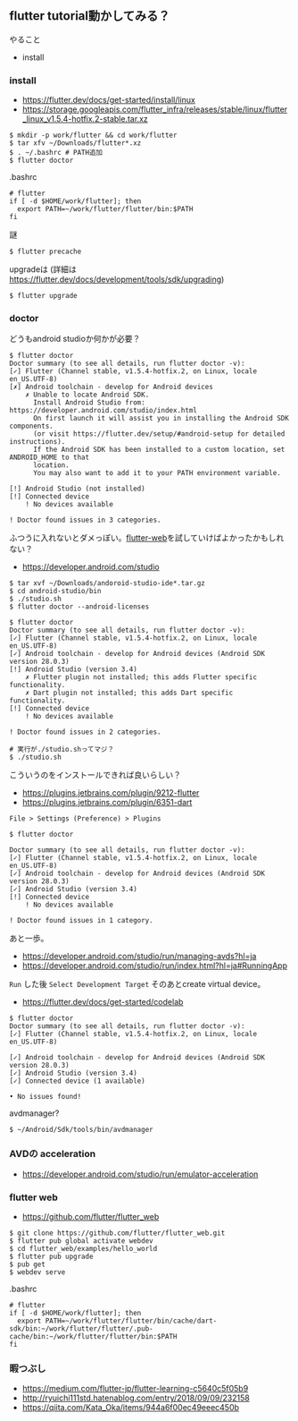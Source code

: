## flutter tutorial動かしてみる？

やること

- install

### install

- https://flutter.dev/docs/get-started/install/linux
- https://storage.googleapis.com/flutter_infra/releases/stable/linux/flutter_linux_v1.5.4-hotfix.2-stable.tar.xz

```console
$ mkdir -p work/flutter && cd work/flutter
$ tar xfv ~/Downloads/flutter*.xz
$ . ~/.bashrc # PATH追加
$ flutter doctor
```

.bashrc

```
# flutter
if [ -d $HOME/work/flutter]; then
  export PATH=~/work/flutter/flutter/bin:$PATH
fi
```

謎

```console
$ flutter precache
```

upgradeは (詳細は https://flutter.dev/docs/development/tools/sdk/upgrading)

```console
$ flutter upgrade
```

### doctor

どうもandroid studioか何かが必要？

```console
$ flutter doctor
Doctor summary (to see all details, run flutter doctor -v):
[✓] Flutter (Channel stable, v1.5.4-hotfix.2, on Linux, locale en_US.UTF-8)
[✗] Android toolchain - develop for Android devices
    ✗ Unable to locate Android SDK.
      Install Android Studio from: https://developer.android.com/studio/index.html
      On first launch it will assist you in installing the Android SDK components.
      (or visit https://flutter.dev/setup/#android-setup for detailed instructions).
      If the Android SDK has been installed to a custom location, set ANDROID_HOME to that
      location.
      You may also want to add it to your PATH environment variable.

[!] Android Studio (not installed)
[!] Connected device
    ! No devices available

! Doctor found issues in 3 categories.
```

ふつうに入れないとダメっぽい。[flutter-web](https://flutter.dev/docs/get-started/flutter-for/web-devs)を試していけばよかったかもしれない？

- https://developer.android.com/studio

```console
$ tar xvf ~/Downloads/andoroid-studio-ide*.tar.gz
$ cd android-studio/bin
$ ./studio.sh
$ flutter doctor --android-licenses

$ flutter doctor
Doctor summary (to see all details, run flutter doctor -v):
[✓] Flutter (Channel stable, v1.5.4-hotfix.2, on Linux, locale en_US.UTF-8)
[✓] Android toolchain - develop for Android devices (Android SDK version 28.0.3)
[!] Android Studio (version 3.4)
    ✗ Flutter plugin not installed; this adds Flutter specific functionality.
    ✗ Dart plugin not installed; this adds Dart specific functionality.
[!] Connected device
    ! No devices available

! Doctor found issues in 2 categories.

# 実行が./studio.shってマジ？
$ ./studio.sh
```

こういうのをインストールできれば良いらしい？

- https://plugins.jetbrains.com/plugin/9212-flutter
- https://plugins.jetbrains.com/plugin/6351-dart

`File > Settings (Preference) > Plugins`

```console
$ flutter doctor

Doctor summary (to see all details, run flutter doctor -v):
[✓] Flutter (Channel stable, v1.5.4-hotfix.2, on Linux, locale en_US.UTF-8)
[✓] Android toolchain - develop for Android devices (Android SDK version 28.0.3)
[✓] Android Studio (version 3.4)
[!] Connected device
    ! No devices available

! Doctor found issues in 1 category.
```

あと一歩。

- https://developer.android.com/studio/run/managing-avds?hl=ja
- https://developer.android.com/studio/run/index.html?hl=ja#RunningApp

`Run` した後 `Select Development Target` そのあとcreate virtual device。


- https://flutter.dev/docs/get-started/codelab

```console
$ flutter doctor
Doctor summary (to see all details, run flutter doctor -v):
[✓] Flutter (Channel stable, v1.5.4-hotfix.2, on Linux, locale en_US.UTF-8)

[✓] Android toolchain - develop for Android devices (Android SDK version 28.0.3)
[✓] Android Studio (version 3.4)
[✓] Connected device (1 available)

• No issues found!
```

avdmanager?

```
$ ~/Android/Sdk/tools/bin/avdmanager
```


### AVDの acceleration

- https://developer.android.com/studio/run/emulator-acceleration

### flutter web

- https://github.com/flutter/flutter_web

```console
$ git clone https://github.com/flutter/flutter_web.git
$ flutter pub global activate webdev
$ cd flutter_web/examples/hello_world
$ flutter pub upgrade
$ pub get
$ webdev serve
```

.bashrc

```
# flutter
if [ -d $HOME/work/flutter]; then
  export PATH=~/work/flutter/flutter/bin/cache/dart-sdk/bin:~/work/flutter/flutter/.pub-cache/bin:~/work/flutter/flutter/bin:$PATH
fi
```


### 暇つぶし

- https://medium.com/flutter-jp/flutter-learning-c5640c5f05b9
- http://ryuichi111std.hatenablog.com/entry/2018/09/09/232158
- https://qiita.com/Kata_Oka/items/944a6f00ec49eeec450b
